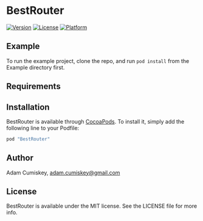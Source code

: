 # BestRouter

[![Version](https://img.shields.io/cocoapods/v/BestRouter.svg?style=flat)](http://cocoapods.org/pods/BestRouter)
[![License](https://img.shields.io/cocoapods/l/BestRouter.svg?style=flat)](http://cocoapods.org/pods/BestRouter)
[![Platform](https://img.shields.io/cocoapods/p/BestRouter.svg?style=flat)](http://cocoapods.org/pods/BestRouter)

## Example

To run the example project, clone the repo, and run `pod install` from the Example directory first.

## Requirements

## Installation

BestRouter is available through [CocoaPods](http://cocoapods.org). To install
it, simply add the following line to your Podfile:

```ruby
pod "BestRouter"
```

## Author

Adam Cumiskey, adam.cumiskey@gmail.com

## License

BestRouter is available under the MIT license. See the LICENSE file for more info.
